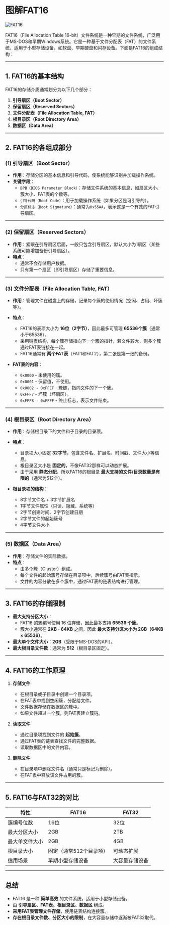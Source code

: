 # 图解FAT16

![FAT16](../images/FAT16.svg)

FAT16（File Allocation Table 16-bit）文件系统是一种早期的文件系统，广泛用于MS-DOS和早期Windows系统。它是一种基于文件分配表（FAT）的文件系统，适用于小型存储设备，如软盘、早期硬盘和闪存设备。下面是FAT16的组成结构：

---

## **1. FAT16的基本结构**
FAT16的存储介质通常划分为以下几个部分：
1. **引导扇区（Boot Sector）**
2. **保留扇区（Reserved Sectors）**
3. **文件分配表（File Allocation Table, FAT）**
4. **根目录区（Root Directory Area）**
5. **数据区（Data Area）**

---

## **2. FAT16的各组成部分**
### **(1) 引导扇区（Boot Sector）**
- **作用**：存储分区的基本信息和引导代码，使系统能够识别并加载操作系统。
- **关键字段**：
  - `BPB（BIOS Parameter Block）`：存储文件系统的基本信息，如扇区大小、簇大小、FAT表的个数等。
  - `引导代码（Boot Code）`：用于加载操作系统（如果分区是可引导的）。
  - `分区标志（Boot Signature）`：通常为`0x55AA`，表示这是一个有效的FAT引导扇区。

---

### **(2) 保留扇区（Reserved Sectors）**
- **作用**：紧跟在引导扇区后面，一般只包含引导扇区，默认大小为1扇区（某些系统可能增加备份引导扇区）。
- **特点**：
  - 通常不会存储用户数据。
  - 只有第一个扇区（即引导扇区）存储了重要信息。

---

### **(3) 文件分配表（File Allocation Table, FAT）**
- **作用**：管理文件在磁盘上的存储，记录每个簇的使用情况（空闲、占用、坏簇等）。
- **特点**：
  - FAT16的表项大小为 **16位（2字节）**，因此最多可管理 **65536个簇**（通常小于65536）。
  - 采用链表结构，每个簇存储指向下一个簇的指针，若文件较大，则多个簇通过FAT表链接在一起。
  - FAT16通常有 **两个FAT表**（FAT1和FAT2），第二张是第一张的备份。

- **FAT表的内容**：
  - `0x0000` - 未使用的簇。
  - `0x0001` - 保留值，不使用。
  - `0x0002 - 0xFFEF` - 簇链，指向文件的下一个簇。
  - `0xFFF7` - 坏簇（坏扇区）。
  - `0xFFF8 - 0xFFFF` - 终止标志，表示文件结束。

---

### **(4) 根目录区（Root Directory Area）**
- **作用**：存储根目录下的文件和子目录的目录项。
- **特点**：
  - 目录项大小固定 **32字节**，包含文件名、扩展名、时间戳、文件大小等信息。
  - 根目录区大小是 **固定的**，不像FAT32那样可以动态扩展。
  - 由于采用 **静态分配**，所以FAT16的根目录 **最大支持的文件/目录数量是有限的**（通常为512个）。

- **根目录项的结构**：
  - 8字节文件名 + 3字节扩展名
  - 1字节文件属性（只读、隐藏、系统等）
  - 2字节创建时间、2字节创建日期
  - 2字节文件的起始簇号
  - 4字节文件大小

---

### **(5) 数据区（Data Area）**
- **作用**：存储文件的实际数据。
- **特点**：
  - 由多个簇（Cluster）组成。
  - 每个文件的起始簇号存储在目录项中，后续簇号由FAT表指示。
  - 文件的内容分散在多个簇中，通过FAT表的链表结构进行管理。

---

## **3. FAT16的存储限制**
- **最大支持分区大小**：
  - FAT16 的簇编号使用 16 位存储，因此最多支持 **65536 个簇**。
  - 簇大小通常在 **2KB - 64KB** 之间，因此 **最大支持分区大小为 2GB（64KB × 65536）**。
- **最大单个文件大小**：**2GB**（受限于MS-DOS的API）。
- **最大根目录文件数**：通常为 **512**（根目录区固定）。

---

## **4. FAT16的工作原理**
1. **存储文件**
   - 在根目录或子目录中创建一个目录项。
   - 在FAT表中找到空闲簇，分配给文件。
   - 文件数据存储在数据区的簇中。
   - 如果文件超过一个簇，则FAT表建立簇链。

2. **读取文件**
   - 通过目录项找到文件的 **起始簇**。
   - 通过FAT表的链表查找文件的完整数据。
   - 读取数据区中的文件内容。

3. **删除文件**
   - 在目录项中删除文件名（通常只是标记为删除）。
   - 在FAT表中释放该文件占用的簇。

---

## **5. FAT16与FAT32的对比**
| 特性         | FAT16                  | FAT32                  |
|-------------|----------------------|----------------------|
| 簇编号位数   | 16位                   | 32位                   |
| 最大分区大小 | 2GB                    | 2TB                    |
| 最大单文件大小 | 2GB                    | 4GB                    |
| 根目录大小   | 固定（通常512个目录项） | 可动态扩展            |
| 适用场景     | 早期小型存储设备        | 大容量存储设备        |

---

## **总结**
- FAT16 是一种 **简单高效** 的文件系统，适用于小型存储设备。
- 由 **引导扇区、FAT表、根目录区、数据区** 组成。
- **采用FAT表管理文件存储**，使用链表结构连接簇。
- **存在根目录文件数、分区大小的限制**，在大容量存储中逐渐被FAT32取代。